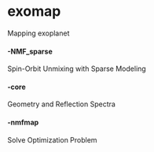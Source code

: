 # exomap
Mapping exoplanet

#### -NMF_sparse
Spin-Orbit Unmixing with Sparse Modeling

#### -core
Geometry and Reflection Spectra

#### -nmfmap
Solve Optimization Problem 
